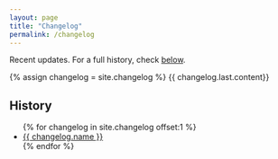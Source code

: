 ```yaml
---
layout: page
title: "Changelog"
permalink: /changelog
---
```

<p class="infobox">Recent updates. For a full history, check <a href="#history">below</a>.</p>

{% assign changelog = site.changelog %}
  {{ changelog.last.content}}

<h2 class="top-bordered" id="history">History</h2>

<ul>
  {% for changelog in site.changelog offset:1 %}
      <li><a href="{{ changelog.url }}">{{ changelog.name }}</a></li>
  {% endfor %}
</ul>
